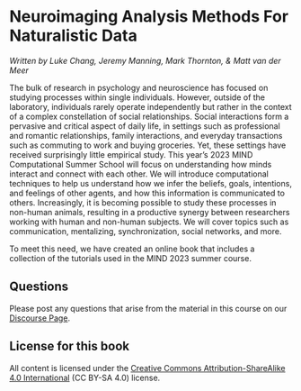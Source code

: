 # Neuroimaging Analysis Methods For Naturalistic Data
*Written by Luke Chang, Jeremy Manning, Mark Thornton, & Matt van der Meer*

The bulk of research in psychology and neuroscience has focused on studying processes within single individuals. However, outside of the laboratory, individuals rarely operate independently but rather in the context of a complex constellation of social relationships. Social interactions form a pervasive and critical aspect of daily life, in settings such as professional and romantic relationships, family interactions, and everyday transactions such as commuting to work and buying groceries. Yet, these settings have received surprisingly little empirical study. This year’s 2023 MIND Computational Summer School will focus on understanding how minds interact and connect with each other. We will introduce computational techniques to help us understand how we infer the beliefs, goals, intentions, and feelings of other agents, and how this information is communicated to others. Increasingly, it is becoming possible to study these processes in non-human animals, resulting in a productive synergy between researchers working with human and non-human subjects. We will cover topics such as communication, mentalizing, synchronization, social networks, and more.

To meet this need, we have created an online book that includes a collection of the tutorials used in the MIND 2023 summer course. 

## Questions
Please post any questions that arise from the material in this course on our [Discourse Page](https://www.askpbs.org/c/mind-summer-school).

## License for this book
All content is licensed under the [Creative Commons Attribution-ShareAlike 4.0 International](https://creativecommons.org/licenses/by-sa/4.0/)
(CC BY-SA 4.0) license.


